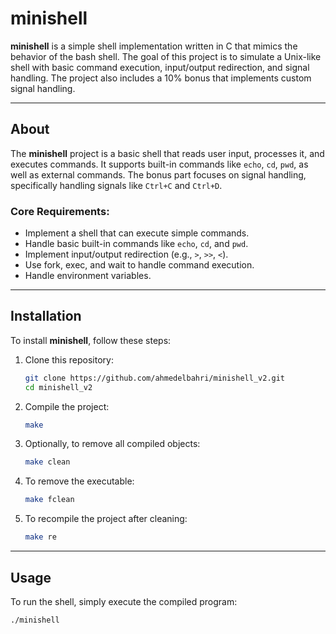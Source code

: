 # minishell

**minishell** is a simple shell implementation written in C that mimics the behavior of the bash shell. The goal of this project is to simulate a Unix-like shell with basic command execution, input/output redirection, and signal handling. The project also includes a 10% bonus that implements custom signal handling.

---

## About

The **minishell** project is a basic shell that reads user input, processes it, and executes commands. It supports built-in commands like `echo`, `cd`, `pwd`, as well as external commands. The bonus part focuses on signal handling, specifically handling signals like `Ctrl+C` and `Ctrl+D`.

### Core Requirements:
- Implement a shell that can execute simple commands.
- Handle basic built-in commands like `echo`, `cd`, and `pwd`.
- Implement input/output redirection (e.g., `>`, `>>`, `<`).
- Use fork, exec, and wait to handle command execution.
- Handle environment variables.
  
---

## Installation

To install **minishell**, follow these steps:

1. Clone this repository:
    ```bash
    git clone https://github.com/ahmedelbahri/minishell_v2.git
    cd minishell_v2
    ```

2. Compile the project:
    ```bash
    make
    ```

3. Optionally, to remove all compiled objects:
    ```bash
    make clean
    ```

4. To remove the executable:
    ```bash
    make fclean
    ```

5. To recompile the project after cleaning:
    ```bash
    make re
    ```

---

## Usage

To run the shell, simply execute the compiled program:

```bash
./minishell
